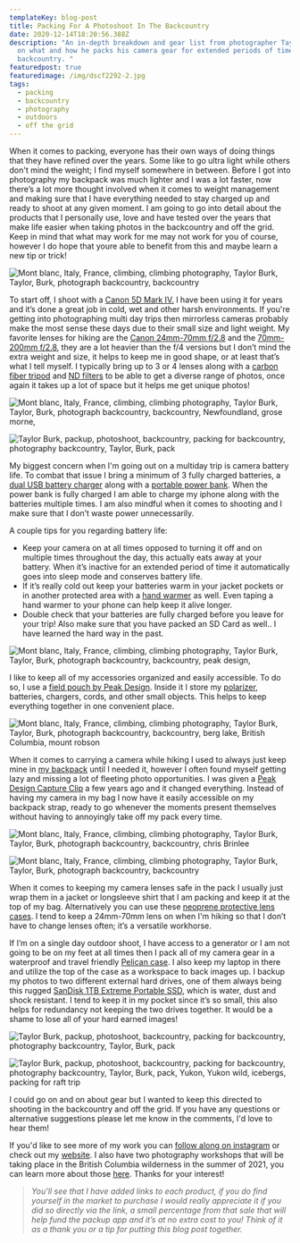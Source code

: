 ```yaml
---
templateKey: blog-post
title: Packing For A Photoshoot In The Backcountry
date: 2020-12-14T18:20:56.388Z
description: "An in-depth breakdown and gear list from photographer Taylor Burk
  on what and how he packs his camera gear for extended periods of time in the
  backcountry. "
featuredpost: true
featuredimage: /img/dscf2292-2.jpg
tags:
  - packing
  - backcountry
  - photography
  - outdoors
  - off the grid
---
```

When it comes to packing, everyone has their own ways of doing things that they have refined over the years. Some like to go ultra light while others don't mind the weight; I find myself somewhere in between. Before I got into photography my backpack was much lighter and I was a lot faster, now there’s a lot more thought involved when it comes to weight management and making sure that I have everything needed to stay charged up and ready to shoot at any given moment. I am going to go into detail about the products that I personally use, love and have tested over the years that make life easier when taking photos in the backcountry and off the grid. Keep in mind that what may work for me may not work for you of course, however I do hope that youre able to benefit from this and maybe learn a new tip or trick!

![Mont blanc, Italy, France, climbing, climbing photography, Taylor Burk, Taylor, Burk, photograph backcountry, backcountry ](/img/l1009450-4.jpg "Photo By Chris Clark")

To start off, I shoot with a [Canon 5D Mark IV.](https://amzn.to/2Kjuhe1) I have been using it for years and it’s done a great job in cold, wet and other harsh environments. If you're getting into photographing multi day trips then mirrorless cameras probably make the most sense these days due to their small size and light weight. My favorite lenses for hiking are the [Canon 24mm-70mm f/2.8](https://amzn.to/37lTHkr) and the [70mm-200mm f/2.8](https://amzn.to/3oVmXnX), they are a lot heavier than the f/4 versions but I don’t mind the extra weight and size, it helps to keep me in good shape, or at least that’s what I tell myself. I typically bring up to 3 or 4 lenses along with a [carbon fiber tripod](https://amzn.to/3aaPjX3) and [ND filters](https://amzn.to/3qSHifz) to be able to get a diverse range of photos, once again it takes up a lot of space but it helps me get unique photos!

![Mont blanc, Italy, France, climbing, climbing photography, Taylor Burk, Taylor, Burk, photograph backcountry, backcountry, Newfoundland, grose morne,](/img/grosmornenfld_taylorburk-35.jpg)

![Taylor Burk, packup, photoshoot, backcountry, packing for backcountry, photography backcountry, Taylor, Burk, pack](/img/_dsc3365-3.jpg "Photo By Nathaniel Atakora")

My biggest concern when I'm going out on a multiday trip is camera battery life. To combat that issue I bring a minimum of 3 fully charged batteries, a [dual USB battery charger](https://amzn.to/2JViWRL) along with a [portable power bank](https://amzn.to/3oSpQWE). When the power bank is fully charged I am able to charge my iphone along with the batteries multiple times. I am also mindful when it comes to shooting and I make sure that I don’t waste power unnecessarily.

A couple tips for you regarding battery life:

* Keep your camera on at all times opposed to turning it off and on multiple times throughout the day, this actually eats away at your battery. When it’s inactive for an extended period of time it automatically goes into sleep mode and conserves battery life.
* If it’s really cold out keep your batteries warm in your jacket pockets or in another protected area with a [hand warmer](https://amzn.to/37io5vR) as well. Even taping a hand warmer to your phone can help keep it alive longer.
* Double check that your batteries are fully charged before you leave for your trip! Also make sure that you have packed an SD Card as well.. I have learned the hard way in the past. 

![Mont blanc, Italy, France, climbing, climbing photography, Taylor Burk, Taylor, Burk, photograph backcountry, backcountry, peak design,](/img/screen-shot-2020-12-14-at-12.43.34-pm.png)

I like to keep all of my accessories organized and easily accessible. To do so, I use a [field pouch by Peak Design](https://amzn.to/34bSrhs). Inside it I store my [polarizer](https://amzn.to/3nk5hC5), batteries, chargers, cords, and other small objects. This helps to keep everything together in one convenient place. 

![Mont blanc, Italy, France, climbing, climbing photography, Taylor Burk, Taylor, Burk, photograph backcountry, backcountry, berg lake, British Columbia, mount robson](/img/berglakesunrise_taylorburk.jpg)

When it comes to carrying a camera while hiking I used to always just keep mine in [my backpack](https://bit.ly/382qbz1) until I needed it, however I often found myself getting lazy and missing a lot of fleeting photo opportunities. I was given a [Peak Design Capture Clip](https://amzn.to/387gyiR) a few years ago and it changed everything. Instead of having my camera in my bag I now have it easily accessible on my backpack strap, ready to go whenever the moments present themselves without having to annoyingly take off my pack every time.

![Mont blanc, Italy, France, climbing, climbing photography, Taylor Burk, Taylor, Burk, photograph backcountry, backcountry, chris Brinlee](/img/chamonix_taylorburk.jpg "Photo by Chris Brinlee Jr.")

![Mont blanc, Italy, France, climbing, climbing photography, Taylor Burk, Taylor, Burk, photograph backcountry, backcountry ](/img/044a8754.jpg)

When it comes to keeping my camera lenses safe in the pack I usually just wrap them in a jacket or longsleeve shirt that I am packing and keep it at the top of my bag. Alternatively you can use these [neoprene protective lens cases](https://amzn.to/3mg3Pzb). I tend to keep a 24mm-70mm lens on when I'm hiking so that I don’t have to change lenses often; it’s a versatile workhorse.

If I’m on a single day outdoor shoot, I have access to a generator or I am not going to be on my feet at all times then I pack all of my camera gear in a waterproof and travel friendly [Pelican case](https://bit.ly/2KoDK3I). I also keep my laptop in there and utilize the top of the case as a workspace to back images up. I backup my photos to two different external hard drives, one of them always being this rugged [SanDisk 1TB Extreme Portable SSD](https://amzn.to/3micQI0), which is water, dust and shock resistant. I tend to keep it in my pocket since it’s so small, this also helps for redundancy not keeping the two drives together. It would be a shame to lose all of your hard earned images! 

![Taylor Burk, packup, photoshoot, backcountry, packing for backcountry, photography backcountry, Taylor, Burk, pack](/img/l1000540.jpg "Photo by Kalum Ko")

![Taylor Burk, packup, photoshoot, backcountry, packing for backcountry, photography backcountry, Taylor, Burk, pack, Yukon, Yukon wild, icebergs, packing for raft trip](/img/044a7610-edit.jpg)

I could go on and on about gear but I wanted to keep this directed to shooting in the backcountry and off the grid. If you have any questions or alternative suggestions please let me know in the comments, I'd love to hear them!

If you'd like to see more of my work you can [follow along on instagram](http://www.instagram.com/taylormichaelburk) or check out my [website](http://www.taylorburk.com). I also have two photography workshops that will be taking place in the British Columbia wilderness in the summer of 2021, you can learn more about those [here](https://www.taylorburk.com/workshops). Thanks for your interest! 

> *You’ll see that I have added links to each product, if you do find yourself in the market to purchase I would really appreciate it if you did so directly via the link, a small percentage from that sale that will help fund the packup app and it’s at no extra cost to you! Think of it as a thank you or a tip for putting this blog post together.*